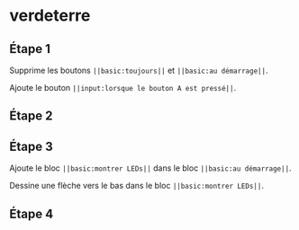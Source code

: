 # verdeterre

## Étape 1

Supprime les boutons ``||basic:toujours||`` et ``||basic:au démarrage||``.

Ajoute le bouton ``||input:lorsque le bouton A est pressé||``.

## Étape 2




## Étape 3 

Ajoute le bloc ``||basic:montrer LEDs||`` dans le bloc ``||basic:au démarrage||``.

Dessine une flèche vers le bas dans le bloc ``||basic:montrer LEDs||``.

## Étape 4